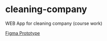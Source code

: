 # cleaning-company
WEB App for cleaning company (course work)

[Figma Prototype](https://www.figma.com/design/ymdP0219C6ne65YTQ3OOjj/Cleaning-Company?node-id=0-1&t=aonhURYC75b7XRcP-1)
